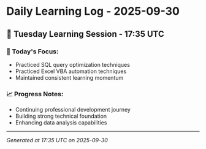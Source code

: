 # Daily Learning Log - 2025-09-30

## 📅 Tuesday Learning Session - 17:35 UTC

### 🎯 Today's Focus:
- Practiced SQL query optimization techniques
- Practiced Excel VBA automation techniques
- Maintained consistent learning momentum

### 📈 Progress Notes:
- Continuing professional development journey
- Building strong technical foundation
- Enhancing data analysis capabilities

---
*Generated at 17:35 UTC on 2025-09-30*
